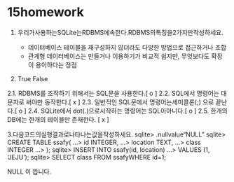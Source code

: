 # 15homework

1. 우리가사용하는SQLite는RDBMS에속한다.RDBMS의특징을2가지만작성하세요.

   -   데이터베이스 테이블을 재구성하지 않더라도 다양한 방법으로 접근하거나 조합
   -    관계형 데이터베이스는 만들거나 이용하기가 비교적 쉽지만, 무엇보다도 확장이 용이하다는 장점


2. True False

  2.1. RDBMS를 조작하기 위해서는 SQL문을 사용한다.[ o ]
  2.2. SQL에서 명령어는 대문자로 써야만 동작한다.[ x ]
  2.3. 일반적인 SQL문에서 명령어는세미콜론(;)  으로 끝난다.[ o ]
  2.4. SQLite에서 dot(.)으로시작하는 명령어는 SQL이아니다.[ o ] 
  2.5. 한개의 DB에는 한개의 테이블만 존재한다. [ x ]



  3.다음코드의실행결과로나타나는값을작성하세요.
  sqlite> .nullvalue“NULL”
  sqlite> CREATE TABLE ssafy(
  …> id INTEGER,
  …> location TEXT,
  …> class INTEGER
  …> );
  sqlite> INSERT INTO ssafy(id, location)
  …> VALUES (1, ‘JEJU’);
  sqlite> SELECT class FROM ssafyWHERE id=1;



NULL 이 뜹니다.